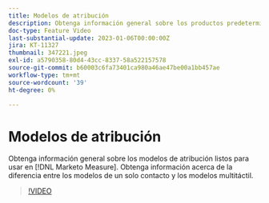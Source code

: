 ```yaml
---
title: Modelos de atribución
description: Obtenga información general sobre los productos predeterminados [!DNL Marketo Measure] modelos de atribución. Obtenga información acerca de la diferencia entre los modelos de un solo contacto y los modelos multitáctil.
doc-type: Feature Video
last-substantial-update: 2023-01-06T00:00:00Z
jira: KT-11327
thumbnail: 347221.jpeg
exl-id: a5790358-80d4-43cc-8337-58a522157578
source-git-commit: b60003c6fa73401ca980a46ae47be00a1bb457ae
workflow-type: tm+mt
source-wordcount: '39'
ht-degree: 0%

---
```


# Modelos de atribución

Obtenga información general sobre los modelos de atribución listos para usar en [!DNL Marketo Measure]. Obtenga información acerca de la diferencia entre los modelos de un solo contacto y los modelos multitáctil.

>[!VIDEO](https://video.tv.adobe.com/v/347221/?quality=12&learn=on)
